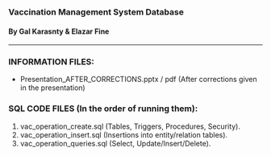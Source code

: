 ### Vaccination Management System Database
#### By Gal Karasnty & Elazar Fine

****************************************

### INFORMATION FILES:
- Presentation_AFTER_CORRECTIONS.pptx / pdf (After corrections given in the presentation)

### SQL CODE FILES (In the order of running them):
1) vac_operation_create.sql     (Tables, Triggers, Procedures, Security).
2) vac_operation_insert.sql     (Insertions into entity/relation tables).
3) vac_operation_queries.sql    (Select, Update/Insert/Delete).

